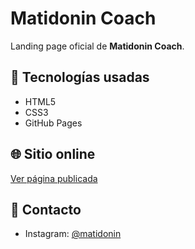 # Matidonin Coach

Landing page oficial de **Matidonin Coach**.

## 🚀 Tecnologías usadas
- HTML5
- CSS3
- GitHub Pages

## 🌐 Sitio online
[Ver página publicada](https://matidonincoach.github.io/matidonincoach/)

## 📩 Contacto
- Instagram: [@matidonin](https://instagram.com/maatiidonin_)
